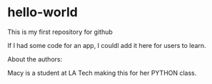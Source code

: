 # hello-world
This is my first repository for github

If I had some code for an app, I couldl add it here for users to learn.

About the authors:

Macy is a student at LA Tech making this for her PYTHON class.
